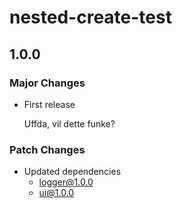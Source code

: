 # nested-create-test

## 1.0.0

### Major Changes

- First release

  Uffda, vil dette funke?

### Patch Changes

- Updated dependencies
  - logger@1.0.0
  - ui@1.0.0

